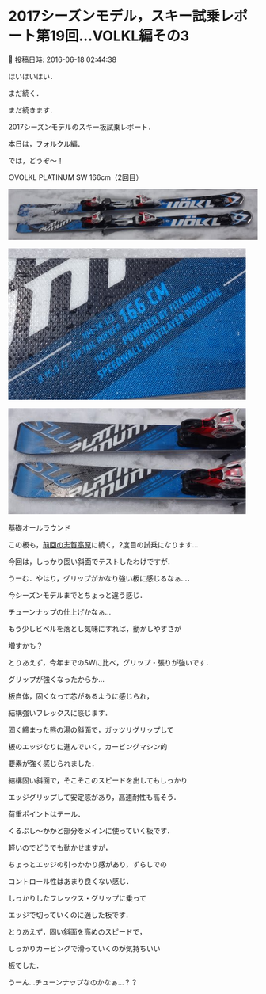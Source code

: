 # 2017シーズンモデル，スキー試乗レポート第19回…VOLKL編その3

📅 投稿日時: 2016-06-18 02:44:38

はいはいはい．


まだ続く．


まだ続きます．


2017シーズンモデルのスキー板試乗レポート．





本日は，フォルクル編．





では，どうぞ～！[]()





○VOLKL PLATINUM SW 166cm（2回目）







![2c6ff426bee972c1d8a02348e112a142.jpg](images/2c6ff426bee972c1d8a02348e112a142.jpg)









![1b64f9603b3fc155072c81b20900a727.jpg](images/1b64f9603b3fc155072c81b20900a727.jpg)









![211004118fbc054329cb8e1818f1347d.jpg](images/211004118fbc054329cb8e1818f1347d.jpg)







基礎オールラウンド





この板も，[前回の志賀高原](e66cfc2f781e8163bb427bbe1dfc8faae.md)に続く，2度目の試乗になります…





今回は，しっかり固い斜面でテストしたわけですが．


うーむ．やはり，グリップがかなり強い板に感じるなぁ…．


今シーズンモデルまでとちょっと違う感じ．


チューンナップの仕上げかなぁ…


もう少しビベルを落とし気味にすれば，動かしやすさが


増すかも？





とりあえず，今年までのSWに比べ，グリップ・張りが強いです．


グリップが強くなったからか…


板自体，固くなって芯があるように感じられ，


結構強いフレックスに感じます．


固く締まった熊の湯の斜面で，ガッツリグリップして


板のエッジなりに進んでいく，カービングマシン的


要素が強く感じられました．


結構固い斜面で，そこそこのスピードを出してもしっかり


エッジグリップして安定感があり，高速耐性も高そう．





荷重ポイントはテール．


くるぶし～かかと部分をメインに使っていく板です．





軽いのでどうでも動かせますが，


ちょっとエッジの引っかかり感があり，ずらしでの


コントロール性はあまり良くない感じ．


しっかりしたフレックス・グリップに乗って


エッジで切っていくのに適した板です．





とりあえず，固い斜面を高めのスピードで，


しっかりカービングで滑っていくのが気持ちいい


板でした．





うーん…チューンナップなのかなぁ…？？
